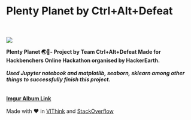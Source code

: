 # Plenty Planet by Ctrl+Alt+Defeat<br /> <br /> 
![](https://imgur.com/R8gro5l.jpg)


**Plenty Planet 🌏🚀- Project by Team Ctrl+Alt+Defeat Made for Hackbenchers Online Hackathon organised by HackerEarth.**<br /> <br /> 
**_Used Jupyter notebook and matplotlib, seaborn, sklearn among other things to successfully finish this project._**<br /><br />  
**[Imgur Album Link](https://imgur.com/a/avUtiCX)**<br /> <br /> 
Made with :heart: in [VIThink](http://ai-vithink.github.io) and [StackOverflow](https://stackoverflow.com/)<br /> <br /> 
